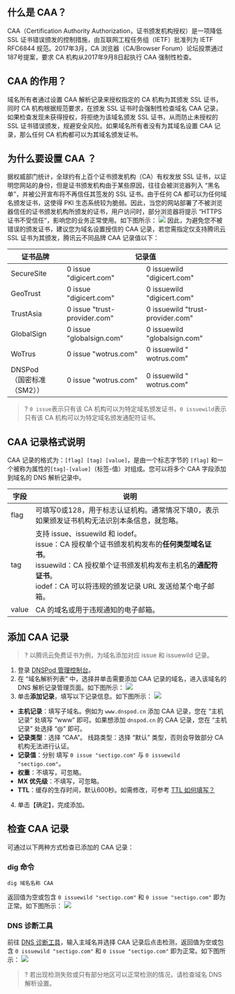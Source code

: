 ## 什么是 CAA？
CAA（Certification Authority Authorization，证书颁发机构授权）是一项降低 SSL 证书错误颁发的控制措施，由互联网工程任务组（IETF）批准列为 IETF RFC6844 规范。2017年3月，CA 浏览器（CA/Browser Forum）论坛投票通过187号提案，要求 CA 机构从2017年9月8日起执行 CAA 强制性检查。

## CAA 的作用？
域名所有者通过设置 CAA 解析记录来授权指定的 CA 机构为其颁发 SSL 证书，同时 CA 机构根据规范要求，在颁发 SSL 证书时会强制性检查域名 CAA 记录，如果检查发现未获得授权，将拒绝为该域名颁发 SSL 证书，从而防止未授权的 SSL 证书错误颁发，规避安全风险。如果域名所有者没有为其域名设置 CAA 记录，那么任何 CA 机构都可以为其域名颁发证书。

## 为什么要设置 CAA ？
据权威部门统计，全球约有上百个证书颁发机构（CA）有权发放 SSL 证书，以证明您网站的身份，但是证书颁发机构由于某些原因，往往会被浏览器列入 “黑名单”，并被公开宣布将不再信任其签发的 SSL 证书。由于任何 CA 都可以为任何域名颁发证书，这使得 PKI 生态系统较为脆弱。因此，当您的网站部署了不被浏览器信任的证书颁发机构所颁发的证书，用户访问时，部分浏览器将提示 “HTTPS 证书不受信任”，影响您的业务正常使用。如下图所示：
![](https://qcloudimg.tencent-cloud.cn/raw/44b70151126bddef6358ca2632e4e70c.png)
因此，为避免您不被错误的颁发证书，建议您为域名设置授信的 CAA 记录，若您需指定仅支持腾讯云 SSL 证书为其颁发，腾讯云不同品牌 CAA 记录值以下：

<table>
<thead>
  <tr>
    <th>证书品牌</th>
    <th colspan="2">记录值</th>
  </tr>
</thead>
<tbody>
  <tr>
    <td>SecureSite</td>
    <td>0 issue "digicert.com"	</td>
    <td>0 issuewild "digicert.com"</td>
  </tr>
  <tr>
    <td>GeoTrust</td>
    <td>0 issue "digicert.com"</td>
    <td>0 issuewild "digicert.com"</td>
  </tr>
  <tr>
    <td>TrustAsia</td>
    <td>0 issue "trust-provider.com"</td>
    <td>0 issuewild "trust-provider.com"</td>
  </tr>
  <tr>
    <td>GlobalSign</td>
    <td>0 issue "globalsign.com"</td>
    <td>0 issuewild "globalsign.com"</td>
  </tr>
  <tr>
    <td>WoTrus</td>
    <td>0 issue "wotrus.com"</td>
    <td>0 issuewild " wotrus.com"</td>
  </tr>
  <tr>
    <td>DNSPod<br>（国密标准（SM2））</td>
    <td>0 issue "wotrus.com"</td>
    <td>0 issuewild " wotrus.com"</td>
  </tr>
</tbody>
</table>

>? `0 issue`表示只有该 CA 机构可以为特定域名颁发证书，`0 issuewild`表示只有该 CA 机构可以为特定域名颁发通配符证书。
>

## CAA 记录格式说明
CAA 记录的格式为：`[flag] [tag] [value]`，是由一个标志字节的 `[flag]` 和一个被称为属性的`[tag]-[value]`（标签-值）对组成。您可以将多个 CAA 字段添加到域名的 DNS 解析记录中。

<table>
<thead>
  <tr>
    <th>字段</th>
    <th>说明</th>
  </tr>
</thead>
<tbody>
  <tr>
    <td>flag</td>
    <td>可填写0或128，用于标志认证机构。通常情况下填0，表示如果颁发证书机构无法识别本条信息，就忽略。</td>
  </tr>
  <tr>
    <td>tag</td>
    <td>支持 issue、issuewild 和 iodef。<br>issue：CA 授权单个证书颁发机构发布的<b>任何类型域名证书</b>。<br>issuewild：CA 授权单个证书颁发机构发布主机名的<b>通配符证书</b>。<br>iodef：CA 可以将违规的颁发记录 URL 发送给某个电子邮箱。</td>
  </tr>
  <tr>
    <td>value</td>
    <td>CA 的域名或用于违规通知的电子邮箱。</td>
  </tr>
</tbody>
</table>


## 添加 CAA 记录
>? 以腾讯云免费证书为例，为域名添加对应 issue 和 issuewild 记录。
>
1. 登录 [DNSPod 管理控制台](https://console.dnspod.cn/dns/list)。
2. 在 “域名解析列表” 中，选择并单击需要添加 CAA 记录的域名，进入该域名的 DNS 解析记录管理页面。如下图所示：
![](https://main.qcloudimg.com/raw/74d113969f06f1f2d01f58b7af0a07bf.png)
3. 单击**添加记录**，填写以下记录信息。如下图所示：
![](https://qcloudimg.tencent-cloud.cn/raw/3690b1f101e1cc92f6489d2c6458f85a.png)
 - **主机记录**：填写子域名。例如为 `www.dnspod.cn`  添加 CAA 记录，您在 “主机记录” 处填写 “www” 即可。如果想添加 `dnspod.cn` 的 CAA 记录，您在 “主机记录” 处选择 “@” 即可。
 - **记录类型**：选择 “CAA”。
线路类型：选择 “默认” 类型，否则会导致部分 CA 机构无法进行认证。
 - **记录值**：分别  填写 `0 issue "sectigo.com"` 与 `0 issuewild "sectigo.com"`。
 - **权重**：不填写，可忽略。
 - **MX 优先级**：不填写，可忽略。
 - **TTL**：缓存的生存时间，默认600秒。如需修改，可参考 [TTL 如何填写？](https://tcloud-doc.isd.com/document/product/302/3468?!preview&!editLang=zh#ttl-.E5.A6.82.E4.BD.95.E5.A1.AB.E5.86.99.EF.BC.9F)
4. 单击【确定】，完成添加。


## 检查 CAA 记录
可通过以下两种方式检查已添加的 CAA 记录：
### dig 命令
```
dig 域名名称 CAA
```
返回值为空或包含 `0 issuewild "sectigo.com"` 和  `0 issue "sectigo.com"` 即为正常。如下图所示：
![](https://qcloudimg.tencent-cloud.cn/raw/701834cfd1f7ba71c8bf855e52b21550.png)

### DNS 诊断工具
前往 [DNS 诊断工具](https://myssl.com/dns_check.html?checking=caa#dns_check)，输入主域名并选择 CAA 记录后点击检测，返回值为空或包含 `0 issuewild "sectigo.com"` 和 `0 issue "sectigo.com"` 即为正常。如下图所示：
![](https://qcloudimg.tencent-cloud.cn/raw/97efadf3a79cf636da56baf2dabb22cb.png)
>? 若出现检测失败或只有部分地区可以正常检测的情况，请检查域名 DNS 解析设置。
>









